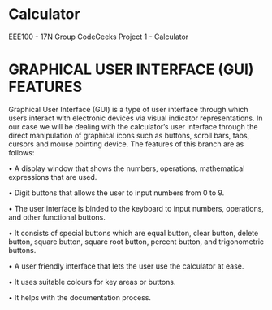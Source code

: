 # Calculator
EEE100 - 17N Group CodeGeeks Project 1 - Calculator

# GRAPHICAL USER INTERFACE (GUI) FEATURES
Graphical User Interface (GUI) is a type of user interface through which users interact with electronic devices via visual indicator representations. In our case we will be dealing with the calculator’s user interface through the direct manipulation of graphical icons such as buttons, scroll bars, tabs, cursors and mouse pointing device.
The features of this branch are as follows:

•	A display window that shows the numbers, operations, mathematical expressions that are used.

•	Digit buttons that allows the user to input numbers from 0 to 9.

•	The user interface is binded to the keyboard to input numbers, operations, and other functional buttons.

•	It consists of special buttons which are equal button, clear button, delete button, square button, square root button, percent button, and trigonometric buttons.

•	A user  friendly interface that lets the user use the calculator at ease.

•	It uses suitable colours for key areas or buttons.

•	It helps with the documentation process.
